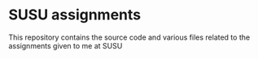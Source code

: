 # SUSU assignments
This repository contains the source code and various files related to the assignments given to me at SUSU
